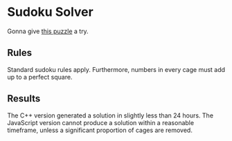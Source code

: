 # Sudoku Solver

Gonna give [this puzzle](https://cracking-the-cryptic.web.app/sudoku/36r8R9FNnN) a try.

## Rules

Standard sudoku rules apply. Furthermore, numbers in every cage must add up to a perfect square.

## Results

The C++ version generated a solution in slightly less than 24 hours. The JavaScript version cannot produce a solution within a reasonable timeframe, unless a significant proportion of cages are removed.
